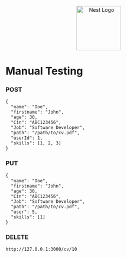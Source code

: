 <p align="center">
  <a href="http://nestjs.com/" target="blank"><img src="https://nestjs.com/img/logo-small.svg" width="120" alt="Nest Logo" /></a>
</p>

# Manual Testing

### POST

```
{
  "name": "Doe",
  "firstname": "John",
  "age": 30,
  "Cin": "ABC123456",
  "Job": "Software Developer",
  "path": "/path/to/cv.pdf",
  "userId": 1, 
  "skills": [1, 2, 3]
}
```

### PUT
```
{
  "name": "Doe",
  "firstname": "John",
  "age": 30,
  "Cin": "ABC123456",
  "Job": "Software Developer",
  "path": "/path/to/cv.pdf",
  "user": 5,
  "skills": [1]
}
```

### DELETE
```
http://127.0.0.1:3000/cv/10
```


